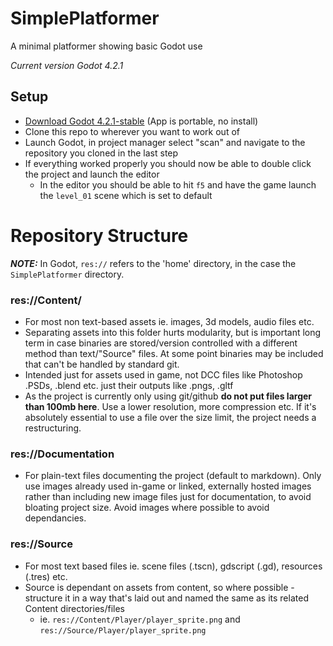 # SimplePlatformer
A minimal platformer showing basic Godot use

*Current version Godot 4.2.1*

## Setup

* [Download Godot 4.2.1-stable](https://godotengine.org/download/archive/) (App is portable, no install)
* Clone this repo to wherever you want to work out of
* Launch Godot, in project manager select "scan" and navigate to the repository you cloned in the last step
* If everything worked properly you should now be able to double click the project and launch the editor
  * In the editor you should be able to hit `f5` and have the game launch the `level_01` scene which is set to default
 
# Repository Structure

**_NOTE:_** In Godot, `res://` refers to the 'home' directory, in the case the `SimplePlatformer` directory.

### res://Content/
  * For most non text-based assets ie. images, 3d models, audio files etc.
  * Separating assets into this folder hurts modularity, but is important long term in case binaries are stored/version controlled with a different method than text/"Source" files. At some point binaries may be included that can't be handled by standard git.
  * Intended just for assets used in game, not DCC files like Photoshop .PSDs, .blend etc. just their outputs like .pngs, .gltf
  * As the project is currently only using git/github **do not put files larger than 100mb here**. Use a lower resolution, more compression etc. If it's absolutely essential to use a file over the size limit, the project needs a restructuring.
### res://Documentation
  * For plain-text files documenting the project (default to markdown). Only use images already used in-game or linked, externally hosted images rather than including new image files just for documentation, to avoid bloating project size. Avoid images where possible to avoid dependancies.
### res://Source
  * For most text based files ie. scene files (.tscn), gdscript (.gd), resources (.tres) etc.
  * Source is dependant on assets from content, so where possible - structure it in a way that's laid out and named the same as its related Content directories/files
    * ie. `res://Content/Player/player_sprite.png` and `res://Source/Player/player_sprite.png` 
